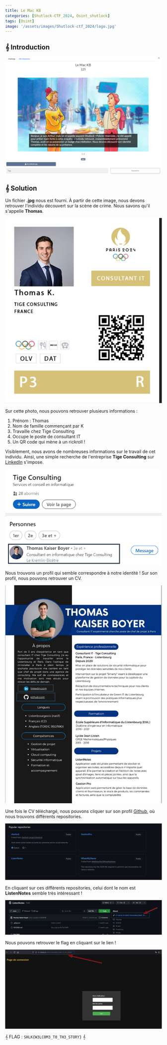 ```yaml
---
title: Le Mac KB
categories: [Shutlock-CTF_2024, Osint_shutlock]
tags: [Osint]
image: '/assets/images/Shutlock-ctf_2024/logo.jpg'
---
```


## 𝄞 Introduction

![Intro](/assets/images/Shutlock-ctf_2024/Osint/Le_Mac_KB/intro.png)

## 𝄞 Solution

Un fichier **.jpg** nous est fourni. À partir de cette image, nous devons retrouver l'individu découvert sur la scène de crime. Nous savons qu'il s'appelle **Thomas**.

![Thomas](/assets/images/Shutlock-ctf_2024/Osint/Le_Mac_KB/thomas.png)

Sur cette photo, nous pouvons retrouver plusieurs informations : 

1. Prénom : Thomas
2. Nom de famille commençant par K
3. Travaille chez Tige Consulting
4. Occupe le poste de consultant IT
5. Un QR code qui mène à un rickroll !

Visiblement, nous avons de nombreuses informations sur le travail de cet individu. Ainsi, une simple recherche de l'entreprise **Tige Consulting** sur [LinkedIn](https://www.linkedin.com/) s'impose.

![Thomas1](/assets/images/Shutlock-ctf_2024/Osint/Le_Mac_KB/thomas1.png)

Nous trouvons un profil qui semble correspondre à notre identité ! Sur son profil, nous pouvons retrouver un CV. 

![CV](/assets/images/Shutlock-ctf_2024/Osint/Le_Mac_KB/cv.png)

Une fois le CV téléchargé, nous pouvons cliquer sur son profil [Github](https://github.com/thomas-kaiser-boyer), où nous trouvons différents repositories.

![Repos](/assets/images/Shutlock-ctf_2024/Osint/Le_Mac_KB/repos.png)

En cliquant sur ces différents repositories, celui dont le nom est **ListenNotes** semble très intéressant !

![Flag](/assets/images/Shutlock-ctf_2024/Osint/Le_Mac_KB/flag.png)

Nous pouvons retrouver le flag en cliquant sur le lien !

![Flag2](/assets/images/Shutlock-ctf_2024/Osint/Le_Mac_KB/flag2.png)

𝄞 FLAG : `SHLK{W3LC0M3_T0_TH3_STORY}` 𝄞